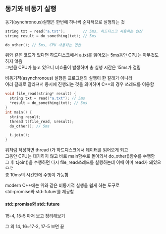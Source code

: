 
## 동기와 비동기 실행
동기(synchronous)실행은 한번에 하나씩 순차적으로 실행되는 것
```C++
string txt = read("a.txt");        // 5ms, 하드디스크 사용하는 연산
string result = do_something(txt); // 5ms

do_other(); // 5ms, CPU 사용하는 연산
```
위와 같은 코드가 있다면 하드디스크에서 a.txt를 읽어오는 5ms동안 CPU는 아무것도 하지 않음  
그만큼 CPU가 놀고 있으니 비효율이 발생하며 총 실행 시간은 15ms가 걸림  

비동기적(asynchronous) 실행은 프로그램의 실행이 한 갈래가 아니라  
여러 갈래로 갈라져서 동시에 진행되는 것을 의미하며 C++의 경우 쓰레드를 이용함  
```C++
void file_read(string* result) {
  string txt = read("a.txt"); // 5ms
  *result = do_something(txt); // 5ms
}
int main() {
  string result;
  thread t(file_read, &result);
  do_other(); // 5ms

  t.join();
}
```
위처럼 작성하면 thread t가 하드디스크에서 데이터를 읽어오게 되고  
그동안 CPU는 대기하지 않고 바로 main함수로 돌아와서 do_other()함수를 수행함  
그 후 t.join()을 수행하면 다시 file_read쓰레드를 실행하는데 이때 이미 read가 돼있으므로  
총 10ms의 시간만에 수행이 가능함

modern C++에는 위와 같은 비동기적 실행을 쉽게 하는 도구로  
std::promise와 std::futuer를 제공함

#### std::promise와 std::future
15-4, 15-5 마저 보고 정리해보기

그 외 14, 16~17-2, 17-5 보면 끝